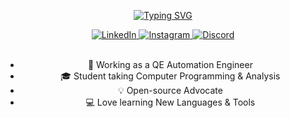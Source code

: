 <header align="left">
  
[![Typing SVG](https://readme-typing-svg.demolab.com?font=poppins&weight=900&size=32&duration=4000&pause=800&color=FDFDFD&vCenter=true&width=800&lines=Welcome+to+my+GitHub+profile!+%F0%9F%91%8B;Let's+Connect!+%F0%9F%A4%9D)](https://git.io/typing-svg)

<section>
    <a href="https://www.linkedin.com/in/seogjun" target="_blank">
    <img src="https://img.shields.io/badge/Let's Connect |-LinkedIn-4d4f73?style=plat&amp;logo=linkedin&amp;logoColor=2677c8" alt="LinkedIn" title="Let's Connect!">
  </a>
 <a href="https://instagram.com/_james.hong?igshid=OGQ5ZDc2ODk2ZA%3D%3D&utm_source=qr" target="_blank">
    <img src="https://img.shields.io/badge/Follow Me |-Instagram-4d4f73?style=plat&amp;logo=instagram&amp;logoColor=E4405F" alt="Instagram" title="Hangout together">
  </a> 
  <a href="https://discord.com/users/James%20Hong#5790" target="_blank">
    <img src="https://img.shields.io/badge/DevLounge |-Discord-4d4f73?style=plat&amp;logo=discord&amp;logoColor=1d9bf0" alt="Discord" title="Hangout with Us">
  </a> 
</section><br>

- 🔭 Working as a QE Automation Engineer
- 🎓 Student taking Computer Programming & Analysis
- 💡 Open-source Advocate
- 💻 Love learning New Languages & Tools
